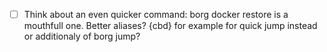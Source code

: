 - [ ] Think about an even quicker command: borg docker restore is a mouthfull one. Better aliases?
{cbd} for example for quick jump instead or additionaly of borg jump?